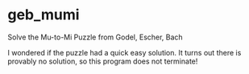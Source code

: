 # geb_mumi
Solve the Mu-to-Mi Puzzle from Godel, Escher, Bach

I wondered if the puzzle had a quick easy solution. It turns out there is provably no solution, so this program does not terminate!
